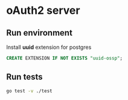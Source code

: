 # oAuth2 server

## Run environment

Install __uuid__ extension for postgres
```sql
CREATE EXTENSION IF NOT EXISTS "uuid-ossp";
```

## Run tests

```bash
go test -v ./test
```